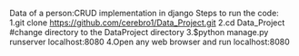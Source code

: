 Data of a person:CRUD implementation in django
	Steps to run the code:
	1.git clone https://github.com/cerebro1/Data_Project.git
	2.cd Data_Project              #change directory to the DataProject directory
	3.$python manage.py runserver localhost:8080
	4.Open any web browser and run localhost:8080
